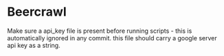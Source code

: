 # Beercrawl

Make sure a api_key file is present before running scripts - this is automatically ignored in any commit.
this file should carry a google server api key as a string.